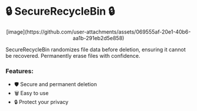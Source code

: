 # 🔒 **SecureRecycleBin** 🔒

<p align="center">
  [image](https://github.com/user-attachments/assets/069555af-20e1-40b6-aa1b-291eb2d5e858)
</p>

SecureRecycleBin randomizes file data before deletion, ensuring it cannot be recovered. Permanently erase files with confidence.

### Features:
- 🛡️ Secure and permanent deletion
- 🗑️ Easy to use
- 🔒 Protect your privacy

